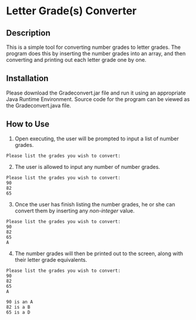 # Letter Grade(s) Converter

## Description

This is a simple tool for converting number grades to letter grades. The program does this by inserting the number grades into an array, and then converting and printing out each letter grade one by one. 

## Installation

Please download the Gradeconvert.jar file and run it using an appropriate Java Runtime Environment. Source code for the program can be viewed as the Gradeconvert.java file.

## How to Use

1. Open executing, the user will be prompted to input a list of number grades.
```
Please list the grades you wish to convert: 
```
2. The user is allowed to input any number of number grades.
```
Please list the grades you wish to convert: 
90
82
65
```
3. Once the user has finish listing the number grades, he or she can convert them by inserting any *non-integer* value.
```
Please list the grades you wish to convert: 
90
82
65
A
```
4. The number grades will then be printed out to the screen, along with their letter grade equivalents.
```
Please list the grades you wish to convert: 
90
82
65
A

90 is an A
82 is a B
65 is a D
```
